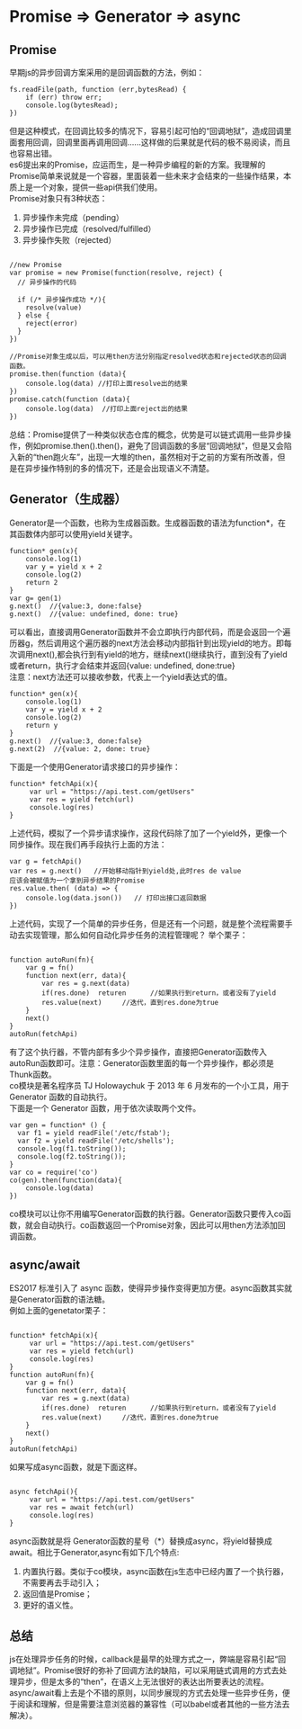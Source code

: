 # Promise => Generator => async

## Promise
早期js的异步回调方案采用的是回调函数的方法，例如：

    fs.readFile(path, function (err,bytesRead) {
        if (err) throw err;
        console.log(bytesRead);
    })
但是这种模式，在回调比较多的情况下，容易引起可怕的“回调地狱”，造成回调里面套用回调，回调里面再调用回调......这样做的后果就是代码的极不易阅读，而且也容易出错。<br/>
es6提出来的Promise，应运而生，是一种异步编程的新的方案。我理解的Promise简单来说就是一个容器，里面装着一些未来才会结束的一些操作结果，本质上是一个对象，提供一些api供我们使用。<br/>
Promise对象只有3种状态：

 1. 异步操作未完成（pending）
 2. 异步操作已完成（resolved/fulfilled）
 3. 异步操作失败（rejected）
 

<pre><code>
//new Promise
var promise = new Promise(function(resolve, reject) {
  // 异步操作的代码

  if (/* 异步操作成功 */){
    resolve(value)
  } else {
    reject(error)
  }
})

//Promise对象生成以后，可以用then方法分别指定resolved状态和rejected状态的回调函数。
promise.then(function (data){  
    console.log(data) //打印上面resolve出的结果
})
promise.catch(function (data){
    console.log(data)  //打印上面reject出的结果
})
</code></pre>

总结：Promise提供了一种类似状态仓库的概念，优势是可以链式调用一些异步操作，例如promise.then().then()，避免了回调函数的多层“回调地狱”，但是又会陷入新的“then跑火车”，出现一大堆的then，虽然相对于之前的方案有所改善，但是在异步操作特别的多的情况下，还是会出现语义不清楚。

## Generator（生成器）
Generator是一个函数，也称为生成器函数。生成器函数的语法为function*，在其函数体内部可以使用yield关键字。
<pre><code>function* gen(x){
    console.log(1)
    var y = yield x + 2
    console.log(2)
    return 2
}
var g= gen(1)
g.next()  //{value:3, done:false}
g.next()  //{value: undefined, done: true}
</code></pre>
可以看出，直接调用Generator函数并不会立即执行内部代码，而是会返回一个遍历器g，然后调用这个遍历器的next方法会移动内部指针到出现yield的地方。即每次调用next(),都会执行到有yield的地方，继续next()继续执行，直到没有了yield或者return，执行才会结束并返回{value: undefined, done:true} <br/>
注意：next方法还可以接收参数，代表上一个yield表达式的值。
<pre><code>function* gen(x){
    console.log(1)
    var y = yield x + 2
    console.log(2)
    return y
}
g.next()  //{value:3, done:false}
g.next(2)  //{value: 2, done: true}
</code></pre>
下面是一个使用Generator请求接口的异步操作：
<pre><code>function* fetchApi(x){
     var url = "https://api.test.com/getUsers"
     var res = yield fetch(url)
     console.log(res)
}
</code></pre>
上述代码，模拟了一个异步请求操作，这段代码除了加了一个yield外，更像一个同步操作。现在我们再手段执行上面的方法：
<pre><code>var g = fetchApi()
var res = g.next()   //开始移动指针到yield处,此时res de value
应该会被赋值为一个拿到异步结果的Promise
res.value.then( (data) => {
    console.log(data.json())   // 打印出接口返回数据
})
</code></pre>
上述代码，实现了一个简单的异步任务，但是还有一个问题，就是整个流程需要手动去实现管理，那么如何自动化异步任务的流程管理呢？
举个栗子：
<pre><code>
function autoRun(fn){
    var g = fn()
    function next(err, data){
        var res = g.next(data)
        if(res.done)  returen      //如果执行到return，或者没有了yield
        res.value(next)     //迭代，直到res.done为true
    }
    next()
}
autoRun(fetchApi)
</code></pre>
有了这个执行器，不管内部有多少个异步操作，直接把Generator函数传入autoRun函数即可。注意：Generator函数里面的每一个异步操作，都必须是Thunk函数。<br/>
co模块是著名程序员 TJ Holowaychuk 于 2013 年 6 月发布的一个小工具，用于 Generator 函数的自动执行。<br/>
下面是一个 Generator 函数，用于依次读取两个文件。

    var gen = function* () {
      var f1 = yield readFile('/etc/fstab');
      var f2 = yield readFile('/etc/shells');
      console.log(f1.toString());
      console.log(f2.toString());
    }
    var co = require('co')
    co(gen).then(function(data){
        console.log(data)
    })
      
co模块可以让你不用编写Generator函数的执行器。Generator函数只要传入co函数，就会自动执行。co函数返回一个Promise对象，因此可以用then方法添加回调函数。      
  
  
## async/await
ES2017 标准引入了 async 函数，使得异步操作变得更加方便。async函数其实就是Generator函数的语法糖。<br/>
例如上面的genetator栗子：
<pre><code>
function* fetchApi(x){
     var url = "https://api.test.com/getUsers"
     var res = yield fetch(url)
     console.log(res)
}
function autoRun(fn){
    var g = fn()
    function next(err, data){
        var res = g.next(data)
        if(res.done)  returen      //如果执行到return，或者没有了yield
        res.value(next)     //迭代，直到res.done为true
    }
    next()
}
autoRun(fetchApi)
</code></pre>
如果写成async函数，就是下面这样。
<pre><code>
async fetchApi(){
     var url = "https://api.test.com/getUsers"
     var res = await fetch(url)
     console.log(res)
}
</code></pre>
async函数就是将 Generator函数的星号（*）替换成async，将yield替换成await。相比于Generator,async有如下几个特点:

 1. 内置执行器。类似于co模块，async函数在js生态中已经内置了一个执行器，不需要再去手动引入；
 2. 返回值是Promise；
 3. 更好的语义性。
 



## 总结
js在处理异步任务的时候，callback是最早的处理方式之一，弊端是容易引起“回调地狱”。Promise很好的弥补了回调方法的缺陷，可以采用链式调用的方式去处理异步，但是太多的“then”，在语义上无法很好的表达出所要表达的流程。async/await看上去是个不错的原则，以同步展现的方式去处理一些异步任务，便于阅读和理解，但是需要注意浏览器的兼容性（可以babel或者其他的一些方法去解决）。
